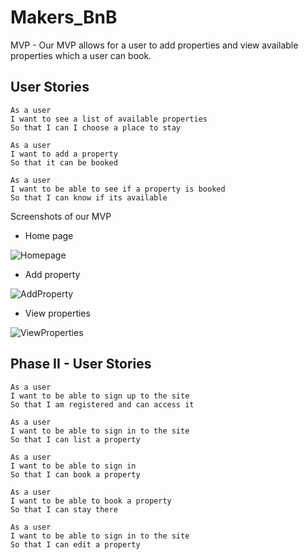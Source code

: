 # Makers_BnB

MVP - Our MVP allows for a user to add properties and view available properties which a user can book. 

## User Stories

```
As a user 
I want to see a list of available properties
So that I can I choose a place to stay

As a user
I want to add a property 
So that it can be booked

As a user 
I want to be able to see if a property is booked 
So that I can know if its available

```

Screenshots of our MVP

- Home page
 
![Homepage](https://user-images.githubusercontent.com/10349072/142026081-acc2b31f-9d09-416e-9b12-11348b119bdb.png)

- Add property 

![AddProperty](https://user-images.githubusercontent.com/10349072/142026216-a84aef77-7888-485e-b570-b0a183f722f6.png)

- View properties 

![ViewProperties](https://user-images.githubusercontent.com/10349072/142026314-1851f2db-7bdd-4d11-a366-1051db48acaf.png)


## Phase II - User Stories 

```
As a user 
I want to be able to sign up to the site 
So that I am registered and can access it

As a user 
I want to be able to sign in to the site
So that I can list a property

As a user
I want to be able to sign in 
So that I can book a property

As a user 
I want to be able to book a property
So that I can stay there

As a user 
I want to be able to sign in to the site
So that I can edit a property

```
